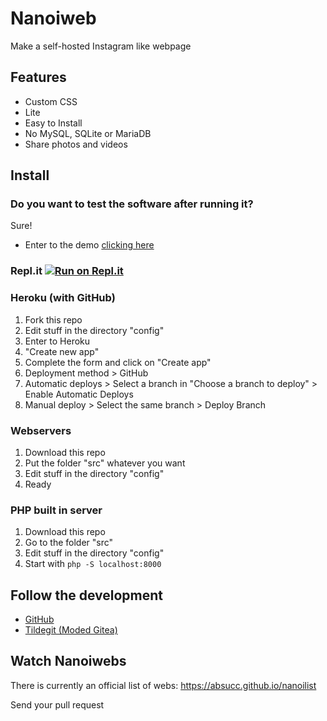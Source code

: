 # Nanoiweb
Make a self-hosted Instagram like webpage
## Features
- Custom CSS
- Lite
- Easy to Install
- No MySQL, SQLite or MariaDB
- Share photos and videos
## Install
### Do you want to test the software after running it?
Sure!
- Enter to the demo [clicking here](https://nanoiweb.herokuapp.com)
### Repl.it [![Run on Repl.it](https://repl.it/badge/github/absucc/nanoiweb)](https://repl.it/github/absucc/nanoiweb)
### Heroku (with GitHub)
1. Fork this repo
2. Edit stuff in the directory "config"
3. Enter to Heroku
4. "Create new app"
5. Complete the form and click on "Create app"
6. Deployment method > GitHub
7. Automatic deploys > Select a branch in "Choose a branch to deploy" > Enable Automatic Deploys
8. Manual deploy > Select the same branch > Deploy Branch
### Webservers 
1. Download this repo
2. Put the folder "src" whatever you want
3. Edit stuff in the directory "config"
4. Ready
### PHP built in server 
1. Download this repo
2. Go to the folder "src"
3. Edit stuff in the directory "config"
5. Start with `php -S localhost:8000`
## Follow the development
- [GitHub](https://github.com/absucc/nanoiweb)
- [Tildegit (Moded Gitea)](https://tildegit.org/lucas/nanoiweb)
## Watch Nanoiwebs
There is currently an official list of webs: https://absucc.github.io/nanoilist

Send your pull request
